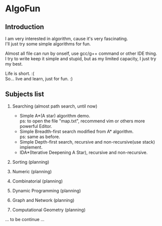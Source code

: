 AlgoFun
=======
Introduction
------------
I am very interested in algorithm, cause it's very fascinating.  
I'll just try some simple algorithms for fun.  

Almost all file can run by onself, use gcc/g++ command or other IDE thing.  
I try to write keep it simple and stupid, but as my limited capacity, I just try my best.

Life is short. :(  
So... live and learn, just for fun. :)

Subjects list
------------
1. Searching (almost path search, until now)
    * Simple A\*(A star) algorithm demo.  
        ps: to open the file "map.txt", recommend vim or others more powerful Editor.
    * Simple Breadth-first search modified from A\* algorithm.   
        ps: same as before.  
    * Simple Depth-first search, recursive and non-recursive(use stack) implement.
    * IDA\*(Iterative Deepening A Star), recursive and non-recursive.

2. Sorting (planning)

3. Numeric (planning)

4. Combinatorial (planning)

5. Dynamic Programming (planning)

6. Graph and Network (planning)

7. Computational Geometry (planning)

... to be continue ...


